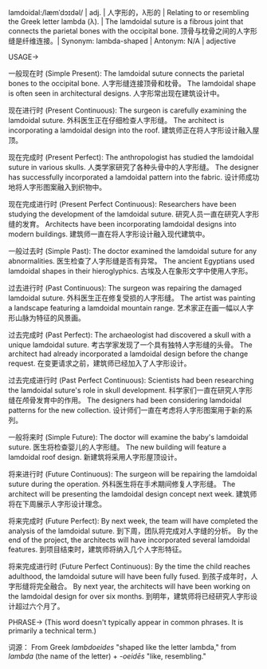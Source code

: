 lamdoidal:/læmˈdɔɪdəl/ | adj. |  人字形的，λ形的 | Relating to or resembling the Greek letter lambda (λ). | The lamdoidal suture is a fibrous joint that connects the parietal bones with the occipital bone.  顶骨与枕骨之间的人字形缝是纤维连接。| Synonym: lambda-shaped | Antonym: N/A | adjective

USAGE->

一般现在时 (Simple Present):
The lamdoidal suture connects the parietal bones to the occipital bone.  人字形缝连接顶骨和枕骨。
The lamdoidal shape is often seen in architectural designs.  人字形常出现在建筑设计中。

现在进行时 (Present Continuous):
The surgeon is carefully examining the lamdoidal suture.  外科医生正在仔细检查人字形缝。
The architect is incorporating a lamdoidal design into the roof.  建筑师正在将人字形设计融入屋顶。

现在完成时 (Present Perfect):
The anthropologist has studied the lamdoidal suture in various skulls.  人类学家研究了各种头骨中的人字形缝。
The designer has successfully incorporated a lamdoidal pattern into the fabric.  设计师成功地将人字形图案融入到织物中。


现在完成进行时 (Present Perfect Continuous):
Researchers have been studying the development of the lamdoidal suture. 研究人员一直在研究人字形缝的发育。
Architects have been incorporating lamdoidal designs into modern buildings. 建筑师一直在将人字形设计融入现代建筑中。

一般过去时 (Simple Past):
The doctor examined the lamdoidal suture for any abnormalities.  医生检查了人字形缝是否有异常。
The ancient Egyptians used lamdoidal shapes in their hieroglyphics.  古埃及人在象形文字中使用人字形。

过去进行时 (Past Continuous):
The surgeon was repairing the damaged lamdoidal suture.  外科医生正在修复受损的人字形缝。
The artist was painting a landscape featuring a lamdoidal mountain range.  艺术家正在画一幅以人字形山脉为特征的风景画。

过去完成时 (Past Perfect):
The archaeologist had discovered a skull with a unique lamdoidal suture.  考古学家发现了一个具有独特人字形缝的头骨。
The architect had already incorporated a lamdoidal design before the change request.  在变更请求之前，建筑师已经加入了人字形设计。

过去完成进行时 (Past Perfect Continuous):
Scientists had been researching the lamdoidal suture's role in skull development. 科学家们一直在研究人字形缝在颅骨发育中的作用。
The designers had been considering lamdoidal patterns for the new collection. 设计师们一直在考虑将人字形图案用于新的系列。

一般将来时 (Simple Future):
The doctor will examine the baby's lamdoidal suture.  医生将检查婴儿的人字形缝。
The new building will feature a lamdoidal roof design.  新建筑将采用人字形屋顶设计。

将来进行时 (Future Continuous):
The surgeon will be repairing the lamdoidal suture during the operation.  外科医生将在手术期间修复人字形缝。
The architect will be presenting the lamdoidal design concept next week. 建筑师将在下周展示人字形设计理念。


将来完成时 (Future Perfect):
By next week, the team will have completed the analysis of the lamdoidal suture. 到下周，团队将完成对人字缝的分析。
By the end of the project, the architects will have incorporated several lamdoidal features. 到项目结束时，建筑师将纳入几个人字形特征。

将来完成进行时 (Future Perfect Continuous):
By the time the child reaches adulthood, the lamdoidal suture will have been fully fused. 到孩子成年时，人字形缝将完全融合。
By next year, the architects will have been working on the lamdoidal design for over six months. 到明年，建筑师将已经研究人字形设计超过六个月了。



PHRASE->
(This word doesn't typically appear in common phrases. It is primarily a technical term.)


词源： From Greek  *lambdoeides*  "shaped like the letter lambda," from  *lambda* (the name of the letter) + *-oeidēs* "like, resembling."
